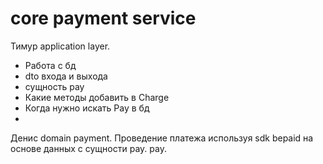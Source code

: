 core payment service
===

Тимур application layer. 
- Работа с бд
- dto входа и выхода
- сущность pay
- Какие методы добавить в Charge
- Когда нужно искать Pay в бд
- 


Денис domain payment. Проведение платежа используя sdk bepaid
на основе данных с сущности pay. pay.
